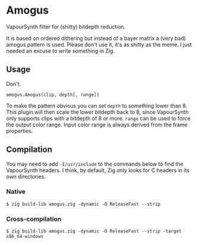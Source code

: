 # Amogus

VapourSynth filter for (shitty) bitdepth reduction.

It is based on ordered dithering but instead of a bayer matrix a (very bad) amogus pattern is used.
Please don't use it, it's as shitty as the meme. I just needed an excuse to write something in Zig.

## Usage

Don't.

```
amogus.Amogus(clip, depth[, range])
```
To make the pattern obvious you can set `depth` to something lower than 8. This plugin will then scale the lower bitdepth back to 8, since VapourSynth only supports clips with a bitdepth of 8 or more.
`range` can be used to force the output color range. Input color range is always derived from the frame properties.

## Compilation

You may need to add `-I/usr/include` to the commands below to find the VapourSynth headers.
I think, by default, Zig only looks for C headers in its own directories.

### Native

```
$ zig build-lib amogus.zig -dynamic -O ReleaseFast --strip
```

### Cross-compilation

```
$ zig build-lib amogus.zig -dynamic -O ReleaseFast --strip -target x86_64-windows
```
